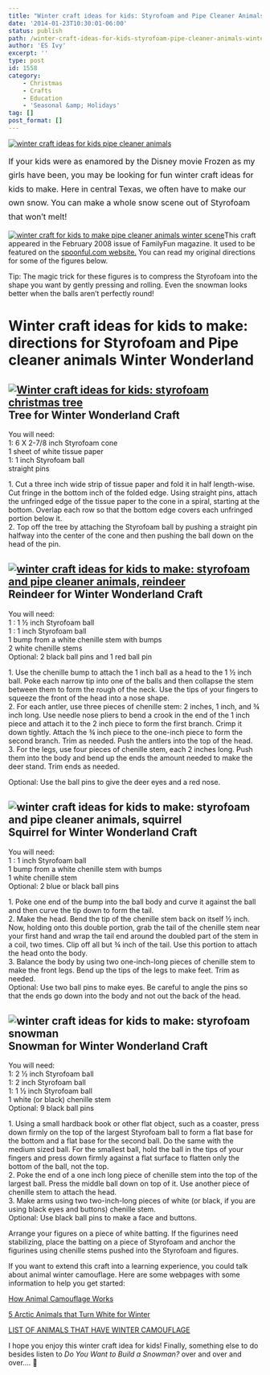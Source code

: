 ```yaml
---
title: "Winter craft ideas for kids: Styrofoam and Pipe Cleaner Animals Winter Wonderland"
date: '2014-01-23T10:30:01-06:00'
status: publish
path: /winter-craft-ideas-for-kids-styrofoam-pipe-cleaner-animals-winter-wonderland
author: 'ES Ivy'
excerpt: ''
type: post
id: 1558
category:
    - Christmas
    - Crafts
    - Education
    - 'Seasonal &amp; Holidays'
tag: []
post_format: []
---
```

[![winter craft ideas for kids pipe cleaner animals](/uploads/2014/01/Winter-wonderland-craftA-400-x-316.jpg "winter craft ideas for kids winter wonderland")](http://192.168.1.34:4945/wp-conte/uploads/2014/01/Winter-wonderland-craftA-400-x-316.jpg)

<span style="line-height: 1.714285714; font-size: 1rem;">If your kids were as enamored by the Disney movie Frozen as my girls have been, you may be looking for fun winter craft ideas for kids to make. Here in central Texas, we often have to make our own snow. You can make a whole snow scene out of Styrofoam that won’t melt!</span>

[![winter craft for kids to make pipe cleaner animals winter scene](/uploads/2014/01/Wonderland-from-Spoonful-via-Pintrest-420-x-420.jpg)](http://192.168.1.34:4945/wp-conte/uploads/2014/01/Wonderland-from-Spoonful-via-Pintrest-420-x-420.jpg)This craft appeared in the February 2008 issue of FamilyFun magazine. It used to be featured on the [spoonful.com website.](http://spoonful.com/winter/snowman-crafts "snowman crafts") You can read my original directions for some of the figures below.

Tip: The magic trick for these figures is to compress the Styrofoam into the shape you want by gently pressing and rolling. Even the snowman looks better when the balls aren’t perfectly round!

Winter craft ideas for kids to make: directions for Styrofoam and Pipe cleaner animals Winter Wonderland
========================================================================================================

[![Winter craft ideas for kids: styrofoam christmas tree](/uploads/2014/01/Winter-wonderland-craft-tree-262x400.jpg)](http://192.168.1.34:4945/wp-conte/uploads/2014/01/Winter-wonderland-craft-tree-262x400.jpg)Tree for Winter Wonderland Craft
-----------------------------------------------------------------------------------------------------------------------------------------------------------------------------------------------------------------------------------------------------

You will need:  
1: 6 X 2-7/8 inch Styrofoam cone  
1 sheet of white tissue paper  
1: 1 inch Styrofoam ball  
straight pins

1\. Cut a three inch wide strip of tissue paper and fold it in half length-wise. Cut fringe in the bottom inch of the folded edge. Using straight pins, attach the unfringed edge of the tissue paper to the cone in a spiral, starting at the bottom. Overlap each row so that the bottom edge covers each unfringed portion below it.  
2\. Top off the tree by attaching the Styrofoam ball by pushing a straight pin halfway into the center of the cone and then pushing the ball down on the head of the pin.

[![winter craft ideas for kids to make: styrofoam and pipe cleaner animals, reindeer](/uploads/2014/01/Winter-wonderland-reindeer-219x287.jpg "winter craft ideas for kids to make: styrofoam and pipe cleaner animals, reindeer")](http://192.168.1.34:4945/wp-conte/uploads/2014/01/Winter-wonderland-reindeer-219x287.jpg)Reindeer for Winter Wonderland Craft
---------------------------------------------------------------------------------------------------------------------------------------------------------------------------------------------------------------------------------------------------------------------------------------------------------------------------------------------------------------------

You will need:  
1 : 1 ½ inch Styrofoam ball  
1 : 1 inch Styrofoam ball  
1 bump from a white chenille stem with bumps  
2 white chenille stems  
Optional: 2 black ball pins and 1 red ball pin

1\. Use the chenille bump to attach the 1 inch ball as a head to the 1 ½ inch ball. Poke each narrow tip into one of the balls and then collapse the stem between them to form the rough of the neck. Use the tips of your fingers to squeeze the front of the head into a nose shape.  
2\. For each antler, use three pieces of chenille stem: 2 inches, 1 inch, and ¾ inch long. Use needle nose pliers to bend a crook in the end of the 1 inch piece and attach it to the 2 inch piece to form the first branch. Crimp it down tightly. Attach the ¾ inch piece to the one-inch piece to form the second branch. Trim as needed. Push the antlers into the top of the head.  
3\. For the legs, use four pieces of chenille stem, each 2 inches long. Push them into the body and bend up the ends the amount needed to make the deer stand. Trim ends as needed.

Optional: Use the ball pins to give the deer eyes and a red nose.

![winter craft ideas for kids to make: styrofoam and pipe cleaner animals, squirrel](/uploads/2014/01/Winter-wonderland-squirrel-143x155.jpg)Squirrel for Winter Wonderland Craft
-----------------------------------------------------------------------------------------------------------------------------------------------------------------------------------

You will need:  
1 : 1 inch Styrofoam ball  
1 bump from a white chenille stem with bumps  
1 white chenille stem  
Optional: 2 blue or black ball pins

1\. Poke one end of the bump into the ball body and curve it against the ball and then curve the tip down to form the tail.  
2\. Make the head. Bend the tip of the chenille stem back on itself ½ inch. Now, holding onto this double portion, grab the tail of the chenille stem near your first hand and wrap the tail end around the doubled part of the stem in a coil, two times. Clip off all but ¾ inch of the tail. Use this portion to attach the head onto the body.  
3\. Balance the body by using two one-inch-long pieces of chenille stem to make the front legs. Bend up the tips of the legs to make feet. Trim as needed.  
Optional: Use two ball pins to make eyes. Be careful to angle the pins so that the ends go down into the body and not out the back of the head.

![winter craft ideas for kids to make: styrofoam snowman](/uploads/2014/01/Winter-wonderland-tree-snowman-205x414.jpg) Snowman for Winter Wonderland Craft
------------------------------------------------------------------------------------------------------------------------------------------------------------

You will need:  
1: 2 ½ inch Styrofoam ball  
1: 2 inch Styrofoam ball  
1: 1 ½ inch Styrofoam ball  
1 white (or black) chenille stem  
Optional: 9 black ball pins

1\. Using a small hardback book or other flat object, such as a coaster, press down firmly on the top of the largest Styrofoam ball to form a flat base for the bottom and a flat base for the second ball. Do the same with the medium sized ball. For the smallest ball, hold the ball in the tips of your fingers and press down firmly against a flat surface to flatten only the bottom of the ball, not the top.  
2\. Poke the end of a one inch long piece of chenille stem into the top of the largest ball. Press the middle ball down on top of it. Use another piece of chenille stem to attach the head.  
3\. Make arms using two two-inch-long pieces of white (or black, if you are using black eyes and buttons) chenille stem.  
Optional: Use black ball pins to make a face and buttons.

Arrange your figures on a piece of white batting. If the figurines need stabilizing, place the batting on a piece of Styrofoam and anchor the figurines using chenille stems pushed into the Styrofoam and figures.

If you want to extend this craft into a learning experience, you could talk about animal winter camouflage. Here are some webpages with some information to help you get started:

[How Animal Camouflage Works](http://science.howstuffworks.com/zoology/all-about-animals/animal-camouflage2.htm "animal camouflage")

[5 Arctic Animals that Turn White for Winter](http://webecoist.momtastic.com/2008/12/24/arctic-animals-change-color-camouflage/ "arctic animal camouflage")

[LIST OF ANIMALS THAT HAVE WINTER CAMOUFLAGE](http://animals.pawnation.com/list-animals-winter-camouflage-7944.html "camouflage list")

I hope you enjoy this winter craft idea for kids! Finally, something else to do besides listen to *Do You Want to Build a Snowman?* over and over and over…. 🙂